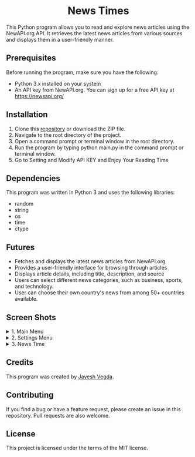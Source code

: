 <h1 align="center">
  News Times
</h1>
  
This Python program allows you to read and explore news articles using the NewAPI.org API. It retrieves the latest news articles from various sources and displays them in a user-friendly manner.

## Prerequisites
Before running the program, make sure you have the following:

- Python 3.x installed on your system
- An API key from NewAPI.org. You can sign up for a free API key at https://newsapi.org/


## Installation
1. Clone this [repository](https://github.com/JayeshVegda/Python-Project/tree/main/2.%20Password%20Genrator) or download the ZIP file.
2. Navigate to the root directory of the project.
3. Open a command prompt or terminal window in the root directory.
4. Run the program by typing python main.py in the command prompt or terminal window.
5. Go to Setting and Modify API KEY and Enjoy Your Reading Time

## Dependencies
This program was written in Python 3 and uses the following libraries:

- random
- string
- os
- time
- ctype

## Futures 
- Fetches and displays the latest news articles from NewAPI.org
- Provides a user-friendly interface for browsing through articles
- Displays article details, including title, description,  and source
- Users can select different news categories, such as business, sports, and technology.
- User can choose their own country's news from among 50+ countries available. 

## Screen Shots
<details>
  <summary> 1. Main Menu </summary>
  <a href="https://ibb.co/k8cnJkk"><img src="https://i.ibb.co/fp0R9BB/image.png" alt="image" border="0"></a>
</details>
  
<details>
  <summary> 2. Settings Menu </summary>
  <a href="https://ibb.co/jZ6tC9J"><img src="https://i.ibb.co/4gmkbw1/image.png" alt="image" border="0"></a>
</details>
  
<details>
  <summary> 3. News Time </summary>
  <a href="https://ibb.co/pLdf3mK"><img src="https://i.ibb.co/NyK9L4N/image.png" alt="image" border="0"></a>
</details>
  
## Credits
This program was created by [Jayesh Vegda](https://github.com/JayeshVegda).

## Contributing
If you find a bug or have a feature request, please create an issue in this repository. Pull requests are also welcome.

## License
This project is licensed under the terms of the MIT license.
